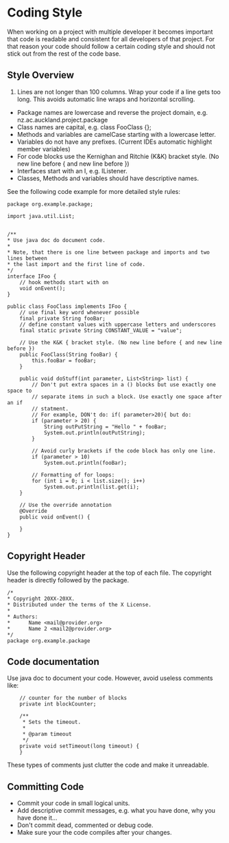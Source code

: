 <!---
Copyright 2015.
Distributed under the terms of the Creative Commons Attribution 4.0 International license.
 
Authors:
    Clemens Zeidler <czei002@aucklanduni.ac.nz>
-->

# Coding Style

When working on a project with multiple developer it becomes important that code is readable and consistent for all developers of that project.
For that reason your code should follow a certain coding style and should not stick out from the rest of the code base.

## Style Overview

1. Lines are not longer than 100 columns. Wrap your code if a line gets too long. This avoids automatic line wraps and horizontal scrolling.
+ Package names are lowercase and reverse the project domain, e.g. nz.ac.auckland.project.package
+ Class names are capital, e.g. class FooClass {};
+ Methods and variables are camelCase starting with a lowercase letter.
+ Variables do not have any prefixes. (Current IDEs automatic highlight member variables)
+ For code blocks use the Kernighan and Ritchie (K&K) bracket style. (No new line before { and new line before })
+ Interfaces start with an I, e.g. IListener.
+ Classes, Methods and variables should have descriptive names.

See the following code example for more detailed style rules:

    package org.example.package;
    
    import java.util.List;
    
    
    /**
    * Use java doc do document code.
    * 
    * Note, that there is one line between package and imports and two lines between
    * the last import and the first line of code.
    */
    interface IFoo {
        // hook methods start with on
        void onEvent();
    }
    
    public class FooClass implements IFoo {
        // use final key word whenever possible
        final private String fooBar;
        // define constant values with uppercase letters and underscores
        final static private String CONSTANT_VALUE = "value";
            
        // Use the K&K { bracket style. (No new line before { and new line before })
        public FooClass(String fooBar) {
            this.fooBar = fooBar;
        }
        
        public void doStuff(int parameter, List<String> list) {        
            // Don't put extra spaces in a () blocks but use exactly one space to
            // separate items in such a block. Use exactly one space after an if
            // statment.
            // For example, DON't do: if( parameter>20){ but do:
            if (parameter > 20) {
                String outPutString = "Hello " + fooBar;
                System.out.println(outPutString);
            }
            
            // Avoid curly brackets if the code block has only one line.
            if (parameter > 10)
                System.out.println(fooBar);
            
            // Formatting of for loops:
            for (int i = 0; i < list.size(); i++)
                System.out.println(list.get(i);
        }
                
        // Use the override annotation
        @Override
        public void onEvent() {
        
        }
    }

## Copyright Header
Use the following copyright header at the top of each file.
The copyright header is directly followed by the package.

    /*
    * Copyright 20XX-20XX.
    * Distributed under the terms of the X License.
    *
    * Authors:
    *      Name <mail@provider.org>
    *      Name 2 <mail2@provider.org>
    */
    package org.example.package

## Code documentation
Use java doc to document your code.
However, avoid useless comments like:

        // counter for the number of blocks
        private int blockCounter; 
        
        /**
         * Sets the timeout.
         *
         * @param timeout
         */
        private void setTimeout(long timeout) {
        }
    
These types of comments just clutter the code and make it unreadable.

## Committing Code
* Commit your code in small logical units.
* Add descriptive commit messages, e.g. what you have done, why you have done it...
* Don't commit dead, commented or debug code.
* Make sure your the code compiles after your changes.